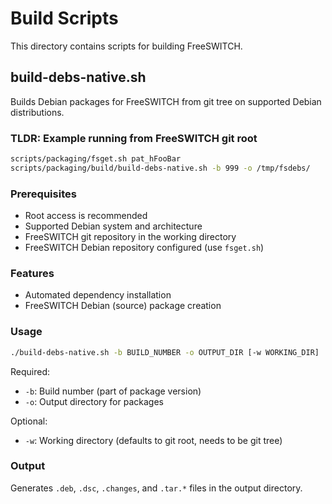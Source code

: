 # Build Scripts

This directory contains scripts for building FreeSWITCH.

## build-debs-native.sh
Builds Debian packages for FreeSWITCH from git tree on supported Debian distributions.

### TLDR: Example running from FreeSWITCH git root
```bash
scripts/packaging/fsget.sh pat_hFooBar
scripts/packaging/build/build-debs-native.sh -b 999 -o /tmp/fsdebs/
```

### Prerequisites
- Root access is recommended
- Supported Debian system and architecture
- FreeSWITCH git repository in the working directory
- FreeSWITCH Debian repository configured (use `fsget.sh`)

### Features
- Automated dependency installation
- FreeSWITCH Debian (source) package creation

### Usage
```bash
./build-debs-native.sh -b BUILD_NUMBER -o OUTPUT_DIR [-w WORKING_DIR]
```

Required:
- `-b`: Build number (part of package version)
- `-o`: Output directory for packages

Optional:
- `-w`: Working directory (defaults to git root, needs to be git tree)

### Output
Generates `.deb`, `.dsc`, `.changes`, and `.tar.*` files in the output directory.
